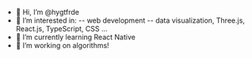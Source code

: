 - 👋 Hi, I’m @hygtfrde
- 👀 I’m interested in:
-- web development
-- data visualization, Three.js, React.js, TypeScript, CSS ... 
- 🌱 I’m currently learning React Native
- 💞️ I’m working on algorithms! 


